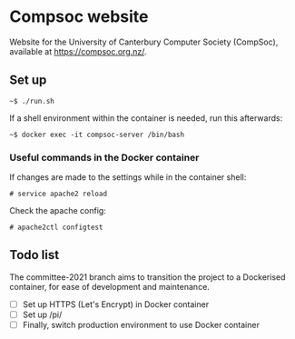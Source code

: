 # Compsoc website

Website for the University of Canterbury Computer Society (CompSoc), available
at <https://compsoc.org.nz/>.

## Set up

```
~$ ./run.sh
```

If a shell environment within the container is needed, run this afterwards:

```
~$ docker exec -it compsoc-server /bin/bash
```

### Useful commands in the Docker container

If changes are made to the settings while in the container shell:

```
# service apache2 reload
```

Check the apache config:

```
# apache2ctl configtest
```

## Todo list

The committee-2021 branch aims to transition the project to a Dockerised
container, for ease of development and maintenance.

- [ ] Set up HTTPS (Let's Encrypt) in Docker container
- [ ] Set up /pi/
- [ ] Finally, switch production environment to use Docker container
